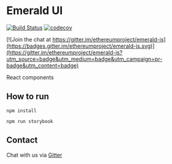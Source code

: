 # Emerald UI
[![Build Status](https://travis-ci.org/etcdevteam/emerald-js-ui.svg?branch=master)](https://travis-ci.org/etcdevteam/emerald-js-ui)
[![codecov](https://codecov.io/gh/ethereumproject/emerald-js-ui/branch/master/graph/badge.svg)](https://codecov.io/gh/ethereumproject/emerald-js-ui)

[![Join the chat at https://gitter.im/ethereumproject/emerald-js](https://badges.gitter.im/ethereumproject/emerald-js.svg)](https://gitter.im/ethereumproject/emerald-js?utm_source=badge&utm_medium=badge&utm_campaign=pr-badge&utm_content=badge)


React components

## How to run
`npm install`

`npm run storybook`

## Contact
Chat with us via [Gitter](https://gitter.im/ethereumproject/emerald-wallet)